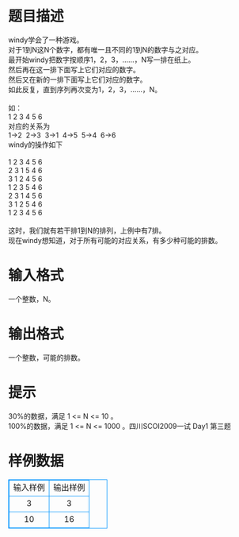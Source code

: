 # 

 
 # 题目描述 
windy学会了一种游戏。<BR>对于1到N这N个数字，都有唯一且不同的1到N的数字与之对应。<BR>最开始windy把数字按顺序1，2，3，……，N写一排在纸上。<BR>然后再在这一排下面写上它们对应的数字。<BR>然后又在新的一排下面写上它们对应的数字。<BR>如此反复，直到序列再次变为1，2，3，……，N。<BR><BR>如：<BR>1&nbsp;2&nbsp;3&nbsp;4&nbsp;5&nbsp;6<BR>对应的关系为<BR>1-&gt;2&nbsp;&nbsp;2-&gt;3&nbsp;&nbsp;3-&gt;1&nbsp;&nbsp;4-&gt;5&nbsp;&nbsp;5-&gt;4&nbsp;&nbsp;6-&gt;6<BR>windy的操作如下<BR><BR>1&nbsp;2&nbsp;3&nbsp;4&nbsp;5&nbsp;6<BR>2&nbsp;3&nbsp;1&nbsp;5&nbsp;4&nbsp;6<BR>3&nbsp;1&nbsp;2&nbsp;4&nbsp;5&nbsp;6<BR>1&nbsp;2&nbsp;3&nbsp;5&nbsp;4&nbsp;6<BR>2&nbsp;3&nbsp;1&nbsp;4&nbsp;5&nbsp;6<BR>3&nbsp;1&nbsp;2&nbsp;5&nbsp;4&nbsp;6<BR>1&nbsp;2&nbsp;3&nbsp;4&nbsp;5&nbsp;6<BR><BR>这时，我们就有若干排1到N的排列，上例中有7排。<BR>现在windy想知道，对于所有可能的对应关系，有多少种可能的排数。<BR> 

 
 # 输入格式 
一个整数，N。<BR> 

 
 # 输出格式 
一个整数，可能的排数。<BR> 

 
 # 提示 
30%的数据，满足&nbsp;1&nbsp;&lt;=&nbsp;N&nbsp;&lt;=&nbsp;10&nbsp;。<BR>100%的数据，满足&nbsp;1&nbsp;&lt;=&nbsp;N&nbsp;&lt;=&nbsp;1000&nbsp;。四川SCOI2009一试&nbsp;Day1&nbsp;第三题 
# 样例数据
<style>
        table,table tr th, table tr td { border:1px solid #0094ff; }
        table { width: 200px; min-height: 25px; line-height: 25px; text-align: center; border-collapse: collapse;}   
    </style>
<table>
	<tr>
		<td>输入样例</td>
		<td>输出样例</td>
	</tr>
<tr><td>3</td><td>3</td></tr><tr><td>10</td><td>16</td></tr></table>
